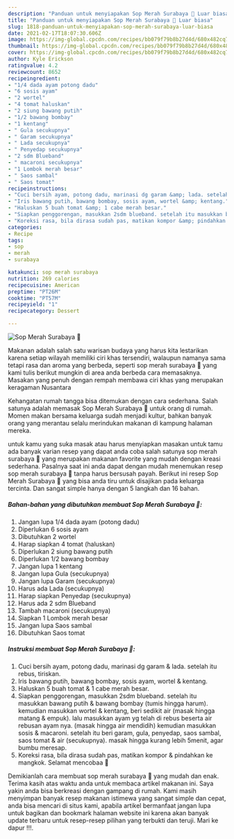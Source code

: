 ```yaml
---
description: "Panduan untuk menyiapakan Sop Merah Surabaya 🥘 Luar biasa"
title: "Panduan untuk menyiapakan Sop Merah Surabaya 🥘 Luar biasa"
slug: 1818-panduan-untuk-menyiapakan-sop-merah-surabaya-luar-biasa
date: 2021-02-17T18:07:30.606Z
image: https://img-global.cpcdn.com/recipes/bb079f79b8b27d4d/680x482cq70/sop-merah-surabaya-🥘-foto-resep-utama.jpg
thumbnail: https://img-global.cpcdn.com/recipes/bb079f79b8b27d4d/680x482cq70/sop-merah-surabaya-🥘-foto-resep-utama.jpg
cover: https://img-global.cpcdn.com/recipes/bb079f79b8b27d4d/680x482cq70/sop-merah-surabaya-🥘-foto-resep-utama.jpg
author: Kyle Erickson
ratingvalue: 4.2
reviewcount: 8652
recipeingredient:
- "1/4 dada ayam potong dadu"
- "6 sosis ayam"
- "2 wortel"
- "4 tomat haluskan"
- "2 siung bawang putih"
- "1/2 bawang bombay"
- "1 kentang"
- " Gula secukupnya"
- " Garam secukupnya"
- " Lada secukupnya"
- " Penyedap secukupnya"
- "2 sdm Blueband"
- " macaroni secukupnya"
- "1 Lombok merah besar"
- " Saos sambal"
- " Saos tomat"
recipeinstructions:
- "Cuci bersih ayam, potong dadu, marinasi dg garam &amp; lada. setelah itu rebus, tiriskan."
- "Iris bawang putih, bawang bombay, sosis ayam, wortel &amp; kentang."
- "Haluskan 5 buah tomat &amp; 1 cabe merah besar."
- "Siapkan penggorengan, masukkan 2sdm blueband. setelah itu masukkan bawang putih &amp; bawang bombay (tumis hingga harum). kemudian masukkan wortel &amp; kentang, beri sedikit air (masak hingga matang &amp; empuk). lalu masukkan ayam yg telah di rebus beserta air rebusan ayam nya. (masak hingga air mendidih) kemudian masukkan sosis &amp; macaroni. setelah itu beri garam, gula, penyedap, saos sambal, saos tomat &amp; air (secukupnya). masak hingga kurang lebih 5menit, agar bumbu meresap."
- "Koreksi rasa, bila dirasa sudah pas, matikan kompor &amp; pindahkan ke mangkok. Selamat mencobaa 🥰"
categories:
- Recipe
tags:
- sop
- merah
- surabaya

katakunci: sop merah surabaya 
nutrition: 269 calories
recipecuisine: American
preptime: "PT26M"
cooktime: "PT57M"
recipeyield: "1"
recipecategory: Dessert

---
```



![Sop Merah Surabaya 🥘](https://img-global.cpcdn.com/recipes/bb079f79b8b27d4d/680x482cq70/sop-merah-surabaya-🥘-foto-resep-utama.jpg)

Makanan adalah salah satu warisan budaya yang harus kita lestarikan karena setiap wilayah memiliki ciri khas tersendiri, walaupun namanya sama tetapi rasa dan aroma yang berbeda, seperti sop merah surabaya 🥘 yang kami tulis berikut mungkin di area anda berbeda cara memasaknya. Masakan yang penuh dengan rempah membawa ciri khas yang merupakan keragaman Nusantara



Kehangatan rumah tangga bisa ditemukan dengan cara sederhana. Salah satunya adalah memasak Sop Merah Surabaya 🥘 untuk orang di rumah. Momen makan bersama keluarga sudah menjadi kultur, bahkan banyak orang yang merantau selalu merindukan makanan di kampung halaman mereka.

untuk kamu yang suka masak atau harus menyiapkan masakan untuk tamu ada banyak varian resep yang dapat anda coba salah satunya sop merah surabaya 🥘 yang merupakan makanan favorite yang mudah dengan kreasi sederhana. Pasalnya saat ini anda dapat dengan mudah menemukan resep sop merah surabaya 🥘 tanpa harus bersusah payah.
Berikut ini resep Sop Merah Surabaya 🥘 yang bisa anda tiru untuk disajikan pada keluarga tercinta. Dan sangat simple hanya dengan 5 langkah dan 16 bahan.


<!--inarticleads1-->

##### Bahan-bahan yang dibutuhkan membuat Sop Merah Surabaya 🥘:

1. Jangan lupa 1/4 dada ayam (potong dadu)
1. Diperlukan 6 sosis ayam
1. Dibutuhkan 2 wortel
1. Harap siapkan 4 tomat (haluskan)
1. Diperlukan 2 siung bawang putih
1. Diperlukan 1/2 bawang bombay
1. Jangan lupa 1 kentang
1. Jangan lupa  Gula (secukupnya)
1. Jangan lupa  Garam (secukupnya)
1. Harus ada  Lada (secukupnya)
1. Harap siapkan  Penyedap (secukupnya)
1. Harus ada 2 sdm Blueband
1. Tambah  macaroni (secukupnya)
1. Siapkan 1 Lombok merah besar
1. Jangan lupa  Saos sambal
1. Dibutuhkan  Saos tomat




<!--inarticleads2-->

##### Instruksi membuat  Sop Merah Surabaya 🥘:

1. Cuci bersih ayam, potong dadu, marinasi dg garam &amp; lada. setelah itu rebus, tiriskan.
1. Iris bawang putih, bawang bombay, sosis ayam, wortel &amp; kentang.
1. Haluskan 5 buah tomat &amp; 1 cabe merah besar.
1. Siapkan penggorengan, masukkan 2sdm blueband. setelah itu masukkan bawang putih &amp; bawang bombay (tumis hingga harum). kemudian masukkan wortel &amp; kentang, beri sedikit air (masak hingga matang &amp; empuk). lalu masukkan ayam yg telah di rebus beserta air rebusan ayam nya. (masak hingga air mendidih) kemudian masukkan sosis &amp; macaroni. setelah itu beri garam, gula, penyedap, saos sambal, saos tomat &amp; air (secukupnya). masak hingga kurang lebih 5menit, agar bumbu meresap.
1. Koreksi rasa, bila dirasa sudah pas, matikan kompor &amp; pindahkan ke mangkok. Selamat mencobaa 🥰




Demikianlah cara membuat sop merah surabaya 🥘 yang mudah dan enak. Terima kasih atas waktu anda untuk membaca artikel makanan ini. Saya yakin anda bisa berkreasi dengan gampang di rumah. Kami masih menyimpan banyak resep makanan istimewa yang sangat simple dan cepat, anda bisa mencari di situs kami, apabila artikel bermanfaat jangan lupa untuk bagikan dan bookmark halaman website ini karena akan banyak update terbaru untuk resep-resep pilihan yang terbukti dan teruji. Mari ke dapur !!!. 
